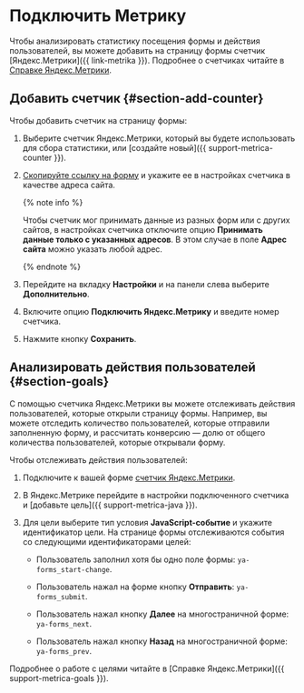 # Подключить Метрику

Чтобы анализировать статистику посещения формы и действия пользователей, вы можете добавить на страницу формы счетчик [Яндекс.Метрики]({{ link-metrika }}). Подробнее о счетчиках читайте в [Справке Яндекс.Метрики](https://yandex.ru/support/metrica/general/creating-counter.html#counter-html).

## Добавить счетчик {#section-add-counter}

Чтобы добавить счетчик на страницу формы:

1. Выберите счетчик Яндекс.Метрики, который вы будете использовать для сбора статистики, или [создайте новый]({{ support-metrica-counter }}).

1. [Скопируйте ссылку на форму](publish.md#section_link) и укажите ее в настройках счетчика в качестве адреса сайта.

    {% note info %}

    Чтобы счетчик мог принимать данные из разных форм или с других сайтов, в настройках счетчика отключите опцию **Принимать данные только с указанных адресов**. В этом случае в поле **Адрес сайта** можно указать любой адрес.

    {% endnote %}

1. Перейдите на вкладку **Настройки** и на панели слева выберите **Дополнительно**.

1. Включите опцию **Подключить Яндекс.Метрику** и введите номер счетчика.

1. Нажмите кнопку **Сохранить**.

## Анализировать действия пользователей {#section-goals}

С помощью счетчика Яндекс.Метрики вы можете отслеживать действия пользователей, которые открыли страницу формы. Например, вы можете отследить количество пользователей, которые отправили заполненную форму, и рассчитать конверсию — долю от общего количества пользователей, которые открывали форму.

Чтобы отслеживать действия пользователей:

1. Подключите к вашей форме [счетчик Яндекс.Метрики](metrica.md#section-add-counter).

1. В Яндекс.Метрике перейдите в настройки подключенного счетчика и [добавьте цель]({{ support-metrica-java }}).

1. Для цели выберите тип условия **JavaScript-событие** и укажите идентификатор цели. На странице формы отслеживаются события со следующими идентификаторами целей:

    
    - Пользователь заполнил хотя бы одно поле формы: `ya-forms_start-change`.

    - Пользователь нажал на форме кнопку **Отправить**: `ya-forms_submit`.

    - Пользователь нажал кнопку **Далее** на многостраничной форме: `ya-forms_next`.

    - Пользователь нажал кнопку **Назад** на многостраничной форме: `ya-forms_prev`.

Подробнее о работе с целями читайте в [Справке Яндекс.Метрики]({{ support-metrica-goals }}).